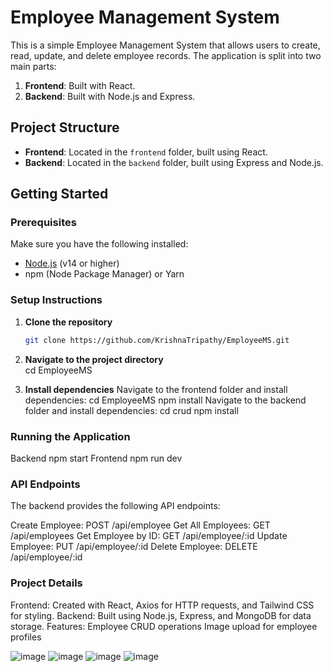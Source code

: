 # Employee Management System

This is a simple Employee Management System that allows users to create, read, update, and delete employee records. The application is split into two main parts:

1. **Frontend**: Built with React.
2. **Backend**: Built with Node.js and Express.

## Project Structure

- **Frontend**: Located in the `frontend` folder, built using React.
- **Backend**: Located in the `backend` folder, built using Express and Node.js.

## Getting Started

### Prerequisites

Make sure you have the following installed:

- [Node.js](https://nodejs.org/) (v14 or higher)
- npm (Node Package Manager) or Yarn

### Setup Instructions

1. **Clone the repository**

   ```bash
   git clone https://github.com/KrishnaTripathy/EmployeeMS.git
   
2. **Navigate to the project directory**   
   cd EmployeeMS
   
3. **Install dependencies**
   Navigate to the frontend folder and install dependencies:
   cd EmployeeMS
   npm install
   Navigate to the backend folder and install dependencies:
   cd crud
   npm install

### Running the Application  
Backend
npm start
Frontend
npm run dev

### API Endpoints

The backend provides the following API endpoints:

Create Employee: POST /api/employee
Get All Employees: GET /api/employees
Get Employee by ID: GET /api/employee/:id
Update Employee: PUT /api/employee/:id
Delete Employee: DELETE /api/employee/:id

### Project Details
Frontend: Created with React, Axios for HTTP requests, and Tailwind CSS for styling.
Backend: Built using Node.js, Express, and MongoDB for data storage.
Features:
Employee CRUD operations
Image upload for employee profiles
      
   ![image](https://github.com/user-attachments/assets/f8d0f980-c929-4f07-bae1-5c6c3e66dfc9)
   ![image](https://github.com/user-attachments/assets/4f59f6a2-fb40-449d-a4e2-9b3f7c89a15a)
   ![image](https://github.com/user-attachments/assets/10fae5c2-a438-4646-a901-d6fc058b1bf0)
   ![image](https://github.com/user-attachments/assets/06526b6e-655f-48b2-8823-5fc36f08f091)



